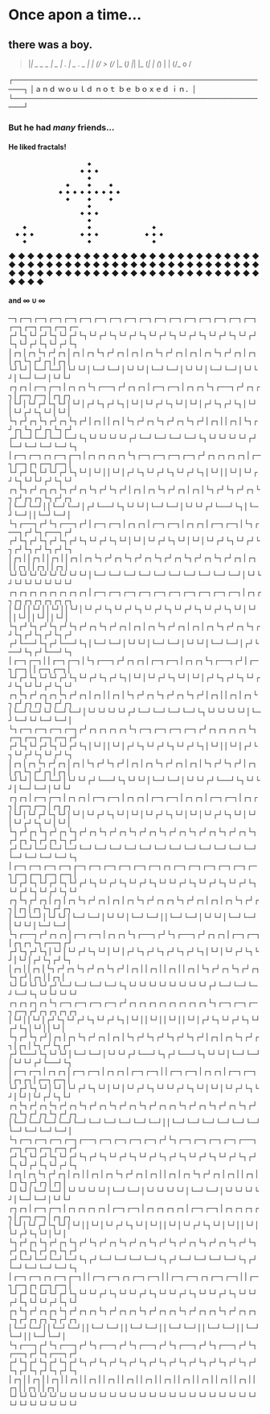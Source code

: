Once apon a time...
===================

there was a boy.
----------------


>  |_|  _     _  _ _|_    _     _|_    _. |  _  ._   _
>  | | (/_   _> (/_ |_   (_) |_| |_   (_| | (_) | | (/_ o
>                                                      /

┌────────────────────────────────────────────────────┐
│ａｎｄ  ｗｏｕｌｄ  ｎｏｔ  ｂｅ  ｂｏｘｅｄ  ｉｎ．│
└────────────────────────────────────────────────────┘



### But he had *many* friends...

#### He liked fractals!

                          ◆
                        ◆ ◆ ◆
                          ◆
                    ◆     ◆     ◆
                  ◆ ◆ ◆ ◆ ◆ ◆ ◆ ◆ ◆
                    ◆     ◆     ◆
                          ◆
                        ◆ ◆ ◆
                          ◆
        ◆                 ◆                 ◆
      ◆ ◆ ◆             ◆ ◆ ◆             ◆ ◆ ◆
        ◆                 ◆                 ◆
  ◆     ◆     ◆     ◆     ◆     ◆     ◆     ◆     ◆
◆ ◆ ◆ ◆ ◆ ◆ ◆ ◆ ◆ ◆ ◆ ◆ ◆ ◆ ◆ ◆ ◆ ◆ ◆ ◆ ◆ ◆ ◆ ◆ ◆ ◆ ◆
  ◆     ◆     ◆     ◆     ◆     ◆     ◆     ◆     ◆
        ◆                 ◆                 ◆
      ◆ ◆ ◆             ◆ ◆ ◆             ◆ ◆ ◆
        ◆                 ◆                 ◆
                          ◆
                        ◆ ◆ ◆
                          ◆
                    ◆     ◆     ◆
                  ◆ ◆ ◆ ◆ ◆ ◆ ◆ ◆ ◆
                    ◆     ◆     ◆
                          ◆
                        ◆ ◆ ◆
                          ◆


#### and ∞ ∪ ∞

─┐┌─┐┌─┐┌─┐┌─┐┌─┐┌─┐┌─┐┌─┐┌─┐┌─┐┌─┐┌─┐┌─┐┌─┐┌─┐┌─┐┌─┐┌─┐┌─┐┌─┐┌─
┌┘└┐└┘┌┘└┐└┘┌┘└┐└┘┌┘└┐└┘┌┘└┐└┘┌┘└┐└┘┌┘└┐└┘┌┘└┐└┘┌┘└┐└┘┌┘└┐└┘┌┘└┐
│┌┐│┌┐└┐┌┘┌┐│┌┐│┌┐└┐┌┘┌┐│┌┐│┌┐└┐┌┘┌┐│┌┐│┌┐└┐┌┘┌┐│┌┐│┌┐└┐┌┘┌┐│┌┐│
└┘└┘│└─┘└─┘│└┘└┘│└─┘└─┘│└┘└┘│└─┘└─┘│└┘└┘│└─┘└─┘│└┘└┘│└─┘└─┘│└┘└┘
┌┐┌┐│┌─┐┌─┐│┌┐┌┐└┐┌──┐┌┘┌┐┌┐│┌─┐┌─┐│┌┐┌┐└┐┌──┐┌┘┌┐┌┐│┌─┐┌─┐│┌┐┌┐
│└┘│└┘┌┘└┐└┘│└┘│┌┘└┐┌┘└┐│└┘│└┘┌┘└┐└┘│└┘│┌┘└┐┌┘└┐│└┘│└┘┌┘└┐└┘│└┘│
└┐┌┘┌┐└┐┌┘┌┐└┐┌┘│┌┐││┌┐│└┐┌┘┌┐└┐┌┘┌┐└┐┌┘│┌┐││┌┐│└┐┌┘┌┐└┐┌┘┌┐└┐┌┘
┌┘└─┘└─┘└─┘└─┘└┐└┘└┘└┘└┘┌┘└─┘└─┘└─┘└─┘└┐└┘└┘└┘└┘┌┘└─┘└─┘└─┘└─┘└┐
│┌─┐┌─┐┌┐┌─┐┌─┐│┌┐┌┐┌┐┌┐└┐┌─┐┌─┐┌─┐┌─┐┌┘┌┐┌┐┌┐┌┐│┌─┐┌─┐┌┐┌─┐┌─┐│
└┘┌┘└┐└┘└┘┌┘└┐└┘│└┘││└┘│┌┘└┐└┘┌┘└┐└┘┌┘└┐│└┘││└┘│└┘┌┘└┐└┘└┘┌┘└┐└┘
┌┐└┐┌┘┌┐┌┐└┐┌┘┌┐└┐┌┘└┐┌┘│┌┐│┌┐└┐┌┘┌┐│┌┐│└┐┌┘└┐┌┘┌┐└┐┌┘┌┐┌┐└┐┌┘┌┐
│└─┘└─┘││└─┘└─┘│┌┘└──┘└┐└┘└┘│└─┘└─┘│└┘└┘┌┘└──┘└┐│└─┘└─┘││└─┘└─┘│
└┐┌──┐┌┘└┐┌──┐┌┘│┌─┐┌─┐│┌┐┌┐│┌─┐┌─┐│┌┐┌┐│┌─┐┌─┐│└┐┌──┐┌┘└┐┌──┐┌┘
┌┘└┐┌┘└┐┌┘└┐┌┘└┐└┘┌┘└┐└┘│└┘│└┘┌┘└┐└┘│└┘│└┘┌┘└┐└┘┌┘└┐┌┘└┐┌┘└┐┌┘└┐
│┌┐││┌┐││┌┐││┌┐│┌┐└┐┌┘┌┐└┐┌┘┌┐└┐┌┘┌┐└┐┌┘┌┐└┐┌┘┌┐│┌┐││┌┐││┌┐││┌┐│
└┘└┘└┘└┘└┘└┘└┘└┘│└─┘└─┘└─┘└─┘└─┘└─┘└─┘└─┘└─┘└─┘│└┘└┘└┘└┘└┘└┘└┘└┘
┌┐┌┐┌┐┌┐┌┐┌┐┌┐┌┐│┌─┐┌─┐┌─┐┌─┐┌─┐┌─┐┌─┐┌─┐┌─┐┌─┐│┌┐┌┐┌┐┌┐┌┐┌┐┌┐┌┐
│└┘││└┘││└┘││└┘│└┘┌┘└┐└┘┌┘└┐└┘┌┘└┐└┘┌┘└┐└┘┌┘└┐└┘│└┘││└┘││└┘││└┘│
└┐┌┘└┐┌┘└┐┌┘└┐┌┘┌┐└┐┌┘┌┐│┌┐│┌┐└┐┌┘┌┐│┌┐│┌┐└┐┌┘┌┐└┐┌┘└┐┌┘└┐┌┘└┐┌┘
┌┘└──┘└┐┌┘└──┘└┐│└─┘└─┘│└┘└┘│└─┘└─┘│└┘└┘│└─┘└─┘│┌┘└──┘└┐┌┘└──┘└┐
│┌─┐┌─┐││┌─┐┌─┐│└┐┌──┐┌┘┌┐┌┐│┌─┐┌─┐│┌┐┌┐└┐┌──┐┌┘│┌─┐┌─┐││┌─┐┌─┐│
└┘┌┘└┐└┘└┘┌┘└┐└┘┌┘└┐┌┘└┐│└┘│└┘┌┘└┐└┘│└┘│┌┘└┐┌┘└┐└┘┌┘└┐└┘└┘┌┘└┐└┘
┌┐└┐┌┘┌┐┌┐└┐┌┘┌┐│┌┐││┌┐│└┐┌┘┌┐└┐┌┘┌┐└┐┌┘│┌┐││┌┐│┌┐└┐┌┘┌┐┌┐└┐┌┘┌┐
│└─┘└─┘└┘└─┘└─┘│└┘└┘└┘└┘┌┘└─┘└─┘└─┘└─┘└┐└┘└┘└┘└┘│└─┘└─┘└┘└─┘└─┘│
└┐┌─┐┌─┐┌─┐┌─┐┌┘┌┐┌┐┌┐┌┐└┐┌─┐┌─┐┌─┐┌─┐┌┘┌┐┌┐┌┐┌┐└┐┌─┐┌─┐┌─┐┌─┐┌┘
┌┘└┐└┘┌┘└┐└┘┌┘└┐│└┘││└┘│┌┘└┐└┘┌┘└┐└┘┌┘└┐│└┘││└┘│┌┘└┐└┘┌┘└┐└┘┌┘└┐
│┌┐│┌┐└┐┌┘┌┐│┌┐│└┐┌┘└┐┌┘│┌┐│┌┐└┐┌┘┌┐│┌┐│└┐┌┘└┐┌┘│┌┐│┌┐└┐┌┘┌┐│┌┐│
└┘└┘│└─┘└─┘│└┘└┘┌┘└──┘└┐└┘└┘│└─┘└─┘│└┘└┘┌┘└──┘└┐└┘└┘│└─┘└─┘│└┘└┘
┌┐┌┐│┌─┐┌─┐│┌┐┌┐│┌─┐┌─┐│┌┐┌┐│┌─┐┌─┐│┌┐┌┐│┌─┐┌─┐│┌┐┌┐│┌─┐┌─┐│┌┐┌┐
│└┘│└┘┌┘└┐└┘│└┘│└┘┌┘└┐└┘│└┘│└┘┌┘└┐└┘│└┘│└┘┌┘└┐└┘│└┘│└┘┌┘└┐└┘│└┘│
└┐┌┘┌┐└┐┌┘┌┐└┐┌┘┌┐└┐┌┘┌┐└┐┌┘┌┐└┐┌┘┌┐└┐┌┘┌┐└┐┌┘┌┐└┐┌┘┌┐└┐┌┘┌┐└┐┌┘
┌┘└─┘└─┘└─┘└─┘└─┘└─┘└─┘└─┘└─┘└─┘└─┘└─┘└─┘└─┘└─┘└─┘└─┘└─┘└─┘└─┘└┐
│┌─┐┌─┐┌─┐┌─┐┌─┐┌─┐┌─┐┌─┐┌─┐┌─┐┌┐┌─┐┌─┐┌─┐┌─┐┌─┐┌─┐┌─┐┌─┐┌─┐┌─┐│
└┘┌┘└┐└┘┌┘└┐└┘┌┘└┐└┘┌┘└┐└┘┌┘└┐└┘└┘┌┘└┐└┘┌┘└┐└┘┌┘└┐└┘┌┘└┐└┘┌┘└┐└┘
┌┐└┐┌┘┌┐│┌┐│┌┐└┐┌┘┌┐│┌┐│┌┐└┐┌┘┌┐┌┐└┐┌┘┌┐│┌┐│┌┐└┐┌┘┌┐│┌┐│┌┐└┐┌┘┌┐
│└─┘└─┘│└┘└┘│└─┘└─┘│└┘└┘│└─┘└─┘││└─┘└─┘│└┘└┘│└─┘└─┘│└┘└┘│└─┘└─┘│
└┐┌──┐┌┘┌┐┌┐│┌─┐┌─┐│┌┐┌┐└┐┌──┐┌┘└┐┌──┐┌┘┌┐┌┐│┌─┐┌─┐│┌┐┌┐└┐┌──┐┌┘
┌┘└┐┌┘└┐│└┘│└┘┌┘└┐└┘│└┘│┌┘└┐┌┘└┐┌┘└┐┌┘└┐│└┘│└┘┌┘└┐└┘│└┘│┌┘└┐┌┘└┐
│┌┐││┌┐│└┐┌┘┌┐└┐┌┘┌┐└┐┌┘│┌┐││┌┐││┌┐││┌┐│└┐┌┘┌┐└┐┌┘┌┐└┐┌┘│┌┐││┌┐│
└┘└┘└┘└┘┌┘└─┘└─┘└─┘└─┘└┐└┘└┘└┘└┘└┘└┘└┘└┘┌┘└─┘└─┘└─┘└─┘└┐└┘└┘└┘└┘
┌┐┌┐┌┐┌┐└┐┌─┐┌─┐┌─┐┌─┐┌┘┌┐┌┐┌┐┌┐┌┐┌┐┌┐┌┐└┐┌─┐┌─┐┌─┐┌─┐┌┘┌┐┌┐┌┐┌┐
│└┘││└┘│┌┘└┐└┘┌┘└┐└┘┌┘└┐│└┘││└┘││└┘││└┘│┌┘└┐└┘┌┘└┐└┘┌┘└┐│└┘││└┘│
└┐┌┘└┐┌┘│┌┐│┌┐└┐┌┘┌┐│┌┐│└┐┌┘└┐┌┘└┐┌┘└┐┌┘│┌┐│┌┐└┐┌┘┌┐│┌┐│└┐┌┘└┐┌┘
┌┘└──┘└┐└┘└┘│└─┘└─┘│└┘└┘┌┘└──┘└┐┌┘└──┘└┐└┘└┘│└─┘└─┘│└┘└┘┌┘└──┘└┐
│┌─┐┌─┐│┌┐┌┐│┌─┐┌─┐│┌┐┌┐│┌─┐┌─┐││┌─┐┌─┐│┌┐┌┐│┌─┐┌─┐│┌┐┌┐│┌─┐┌─┐│
└┘┌┘└┐└┘│└┘│└┘┌┘└┐└┘│└┘│└┘┌┘└┐└┘└┘┌┘└┐└┘│└┘│└┘┌┘└┐└┘│└┘│└┘┌┘└┐└┘
┌┐└┐┌┘┌┐└┐┌┘┌┐└┐┌┘┌┐└┐┌┘┌┐└┐┌┘┌┐┌┐└┐┌┘┌┐└┐┌┘┌┐└┐┌┘┌┐└┐┌┘┌┐└┐┌┘┌┐
│└─┘└─┘└─┘└─┘└─┘└─┘└─┘└─┘└─┘└─┘││└─┘└─┘└─┘└─┘└─┘└─┘└─┘└─┘└─┘└─┘│
└┐┌─┐┌─┐┌─┐┌─┐┌──┐┌─┐┌─┐┌─┐┌─┐┌┘└┐┌─┐┌─┐┌─┐┌─┐┌──┐┌─┐┌─┐┌─┐┌─┐┌┘
┌┘└┐└┘┌┘└┐└┘┌┘└┐┌┘└┐└┘┌┘└┐└┘┌┘└┐┌┘└┐└┘┌┘└┐└┘┌┘└┐┌┘└┐└┘┌┘└┐└┘┌┘└┐
│┌┐│┌┐└┐┌┘┌┐│┌┐││┌┐│┌┐└┐┌┘┌┐│┌┐││┌┐│┌┐└┐┌┘┌┐│┌┐││┌┐│┌┐└┐┌┘┌┐│┌┐│
└┘└┘│└─┘└─┘│└┘└┘└┘└┘│└─┘└─┘│└┘└┘└┘└┘│└─┘└─┘│└┘└┘└┘└┘│└─┘└─┘│└┘└┘
┌┐┌┐│┌─┐┌─┐│┌┐┌┐┌┐┌┐│┌─┐┌─┐│┌┐┌┐┌┐┌┐│┌─┐┌─┐│┌┐┌┐┌┐┌┐│┌─┐┌─┐│┌┐┌┐
│└┘│└┘┌┘└┐└┘│└┘││└┘│└┘┌┘└┐└┘│└┘││└┘│└┘┌┘└┐└┘│└┘││└┘│└┘┌┘└┐└┘│└┘│
└┐┌┘┌┐└┐┌┘┌┐└┐┌┘└┐┌┘┌┐└┐┌┘┌┐└┐┌┘└┐┌┘┌┐└┐┌┘┌┐└┐┌┘└┐┌┘┌┐└┐┌┘┌┐└┐┌┘
┌┘└─┘└─┘└─┘└─┘└┐┌┘└─┘└─┘└─┘└─┘└┐┌┘└─┘└─┘└─┘└─┘└┐┌┘└─┘└─┘└─┘└─┘└┐
│┌─┐┌─┐┌┐┌─┐┌─┐││┌─┐┌─┐┌┐┌─┐┌─┐││┌─┐┌─┐┌┐┌─┐┌─┐││┌─┐┌─┐┌┐┌─┐┌─┐│
└┘┌┘└┐└┘└┘┌┘└┐└┘└┘┌┘└┐└┘└┘┌┘└┐└┘└┘┌┘└┐└┘└┘┌┘└┐└┘└┘┌┘└┐└┘└┘┌┘└┐└┘
┌┐└┐┌┘┌┐┌┐└┐┌┘┌┐┌┐└┐┌┘┌┐┌┐└┐┌┘┌┐┌┐└┐┌┘┌┐┌┐└┐┌┘┌┐┌┐└┐┌┘┌┐┌┐└┐┌┘┌┐
│└─┘└─┘││└─┘└─┘││└─┘└─┘││└─┘└─┘││└─┘└─┘││└─┘└─┘││└─┘└─┘││└─┘└─┘│
└┐┌──┐┌┘└┐┌──┐┌┘└┐┌──┐┌┘└┐┌──┐┌┘└┐┌──┐┌┘└┐┌──┐┌┘└┐┌──┐┌┘└┐┌──┐┌┘
┌┘└┐┌┘└┐┌┘└┐┌┘└┐┌┘└┐┌┘└┐┌┘└┐┌┘└┐┌┘└┐┌┘└┐┌┘└┐┌┘└┐┌┘└┐┌┘└┐┌┘└┐┌┘└┐
│┌┐││┌┐││┌┐││┌┐││┌┐││┌┐││┌┐││┌┐││┌┐││┌┐││┌┐││┌┐││┌┐││┌┐││┌┐││┌┐│
└┘└┘└┘└┘└┘└┘└┘└┘└┘└┘└┘└┘└┘└┘└┘└┘└┘└┘└┘└┘└┘└┘└┘└┘└┘└┘└┘└┘└┘└┘└┘└┘
